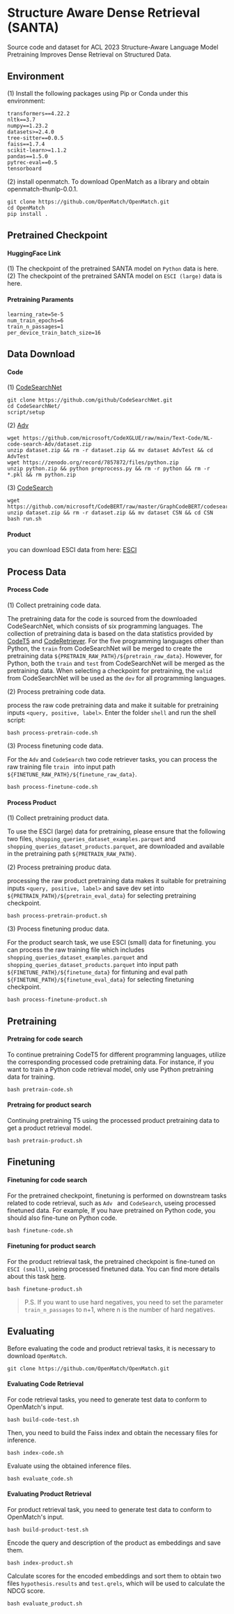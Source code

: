 # Structure Aware Dense Retrieval (SANTA)

Source code and dataset for ACL 2023 Structure-Aware Language Model Pretraining Improves Dense Retrieval on Structured Data.

## Environment
(1) Install the following packages using Pip or Conda under this environment:
```
transformers==4.22.2
nltk==3.7
numpy==1.23.2
datasets>=2.4.0
tree-sitter==0.0.5
faiss==1.7.4
scikit-learn>=1.1.2
pandas==1.5.0
pytrec-eval==0.5
tensorboard
```
(2) install openmatch. To download OpenMatch as a library and obtain openmatch-thunlp-0.0.1.
```
git clone https://github.com/OpenMatch/OpenMatch.git
cd OpenMatch
pip install .
```

## Pretrained Checkpoint
#### HuggingFace Link
(1) The checkpoint of the pretrained SANTA model on `Python` data is here.
(2) The checkpoint of the pretrained SANTA model on `ESCI (large)` data is here.

#### Pretraining Paraments
```
learning_rate=5e-5
num_train_epochs=6
train_n_passages=1 
per_device_train_batch_size=16
```

## Data Download
#### Code
(1) [CodeSearchNet](https://github.com/github/CodeSearchNet)
```
git clone https://github.com/github/CodeSearchNet.git
cd CodeSearchNet/
script/setup
```

(2) [Adv](https://github.com/microsoft/CodeXGLUE/tree/main/Text-Code/NL-code-search-Adv)
```
wget https://github.com/microsoft/CodeXGLUE/raw/main/Text-Code/NL-code-search-Adv/dataset.zip
unzip dataset.zip && rm -r dataset.zip && mv dataset AdvTest && cd AdvTest
wget https://zenodo.org/record/7857872/files/python.zip
unzip python.zip && python preprocess.py && rm -r python && rm -r *.pkl && rm python.zip
```

(3) [CodeSearch](https://github.com/microsoft/CodeBERT/tree/master/GraphCodeBERT/codesearch)
```
wget https://github.com/microsoft/CodeBERT/raw/master/GraphCodeBERT/codesearch/dataset.zip
unzip dataset.zip && rm -r dataset.zip && mv dataset CSN && cd CSN
bash run.sh 
```
#### Product
you can download ESCI data from here: [ESCI](https://github.com/amazon-science/esci-data/tree/main/shopping_queries_dataset)

## Process Data
#### Process Code 

(1) Collect pretraining code data.

The pretraining data for the code is sourced from the downloaded CodeSearchNet, which consists of six programming languages. The collection of pretraining data is based on the data statistics provided by [CodeT5](https://arxiv.org/abs/2109.00859) and [CodeRetriever](https://arxiv.org/abs/2201.10866). For the five programming languages other than Python, the `train` from CodeSearchNet will be merged to create the pretraining data `${PRETRAIN_RAW_PATH}/${pretrain_raw_data}`. However, for Python, both the `train` and `test` from CodeSearchNet will be merged as the pretraining data. When selecting a checkpoint for pretraining, the `valid` from CodeSearchNet will be used as the `dev` for all programming languages. 

(2) Process pretraining code data.

process the raw code pretraining data and make it suitable for pretraining inputs `<query, positive, label>`.
Enter the folder `shell` and run the shell script:
```
bash process-pretrain-code.sh
```

(3) Process finetuning code data.

For the `Adv` and `CodeSearch` two code retriever tasks, you can process the raw training file `train ` into input path `${FINETUNE_RAW_PATH}/${finetune_raw_data}`.
```
bash process-finetune-code.sh
```

#### Process Product

(1) Collect pretraining product data.

To use the ESCI (large) data for pretraining, please ensure that the following two files, `shopping_queries_dataset_examples.parquet` and `shopping_queries_dataset_products.parquet`, are downloaded and available in the pretraining path `${PRETRAIN_RAW_PATH}`.

(2) Process pretraining produc data.

processing the raw product pretraining data makes it suitable for pretraining inputs `<query, positive, label>` and save dev set into `${PRETRAIN_PATH}/${pretrain_eval_data}` for selecting pretraining checkpoint.
```
bash process-pretrain-product.sh
```

(3) Process finetuning produc data.

For the product search task, we use ESCI (small) data for finetuning. you can process the raw training file which includes  `shopping_queries_dataset_examples.parquet` and `shopping_queries_dataset_products.parquet` into input path `${FINETUNE_PATH}/${finetune_data}` for fintuning and eval path `${FINETUNE_PATH}/${finetune_eval_data}` for selecting finetuning checkpoint.

```
bash process-finetune-product.sh
```

## Pretraining
#### Pretraing for code search

To continue pretraining CodeT5 for different programming languages, utilize the corresponding processed code pretraining data. For instance, if you want to train a Python code retrieval model, only use Python pretraining data for training.
```
bash pretrain-code.sh
```

#### Pretraing for product search

Continuing pretraining T5 using the processed product pretraining data to get a product retrieval model.
```
bash pretrain-product.sh
```

## Finetuning
#### Finetuning for code search

For the pretrained checkpoint, finetuning is performed on downstream tasks related to code retrieval, such as  `Adv ` and `CodeSearch`, useing processed finetuned data. For example, If you have pretrained on Python code, you should also fine-tune on Python code.
```
bash finetune-code.sh
```

#### Finetuning for product search

For the product retrieval task, the pretrained checkpoint is fine-tuned on `ESCI (small)`, useing processed finetuned data. You can find more details about this task [here](https://github.com/amazon-science/esci-data).
```
bash finetune-product.sh
```
> P.S. If you want to use hard negatives, you need to set the parameter `train_n_passages` to n+1, where n is the number of hard negatives.

## Evaluating

Before evaluating the code and product retrieval tasks, it is necessary to download `OpenMatch`.
```
git clone https://github.com/OpenMatch/OpenMatch.git
```

#### Evaluating Code Retrieval

For code retrieval tasks, you need to generate test data to conform to OpenMatch's input.
```
bash build-code-test.sh
```

Then, you need to build the Faiss index and obtain the necessary files for inference.

```
bash index-code.sh
```

Evaluate using the obtained inference files.
```
bash evaluate_code.sh
```

#### Evaluating Product Retrieval

For product retrieval task, you need to generate test data to conform to OpenMatch's input.
```
bash build-product-test.sh
```

Encode the query and description of the product as embeddings and save them.
```
bash index-product.sh
```
Calculate scores for the encoded embeddings and sort them to obtain two files `hypothesis.results` and `test.qrels`, which will be used to calculate the NDCG score.
```
bash evaluate_product.sh
```